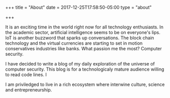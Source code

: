 +++
title = "About"
date = 2017-12-25T17:58:50-05:00
type = "about"

+++

It is an exciting time in the world right now for all technology enthusiasts. In the academic sector, artificial intelligence seems to be on everyone's lips. IoT is another buzzword that sparks up conversations. The block chain technology and the virtual currencies are starting to set in motion conservatives industries like banks. What passion me the most? Computer security. 

I have decided to write a blog of my daily exploration of the universe of computer security. This blog is for a technologicaly mature audience willing to read code lines. I

I am priviledged to live in a rich ecosystem where interwine culture, science and entrepreneurship. 